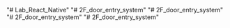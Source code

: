 "# Lab_React_Native" 
"# 2F_door_entry_system" 
"# 2F_door_entry_system" 
"# 2F_door_entry_system" 
"# 2F_door_entry_system" 
